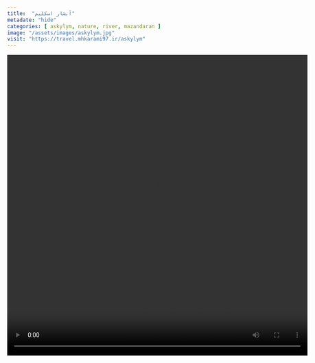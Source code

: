 ```yaml
---
title:  "آبشار اسکلیم"
metadate: "hide"
categories: [ askylym, nature, river, mazandaran ]
image: "/assets/images/askylym.jpg"
visit: "https://travel.mhkarami97.ir/askylym"
---
```


<p align="center">
<video width="700" height="700" controls>
  <source src="/assets/vidoes/askylym.mp4" type="video/mp4">
</video>
</p>
